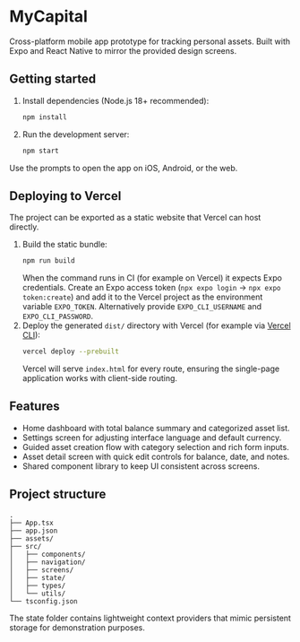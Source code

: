 # MyCapital

Cross-platform mobile app prototype for tracking personal assets. Built with Expo and React Native to mirror the provided design screens.

## Getting started

1. Install dependencies (Node.js 18+ recommended):
   ```bash
   npm install
   ```
2. Run the development server:
   ```bash
   npm start
   ```
Use the prompts to open the app on iOS, Android, or the web.

## Deploying to Vercel

The project can be exported as a static website that Vercel can host directly.

1. Build the static bundle:
   ```bash
   npm run build
   ```
   When the command runs in CI (for example on Vercel) it expects Expo credentials. Create an Expo access token (`npx expo login` → `npx expo token:create`) and add it to the Vercel project as the environment variable `EXPO_TOKEN`. Alternatively provide `EXPO_CLI_USERNAME` and `EXPO_CLI_PASSWORD`.
2. Deploy the generated `dist/` directory with Vercel (for example via [Vercel CLI](https://vercel.com/docs/cli)):
   ```bash
   vercel deploy --prebuilt
   ```
   Vercel will serve `index.html` for every route, ensuring the single-page application works with client-side routing.

## Features

- Home dashboard with total balance summary and categorized asset list.
- Settings screen for adjusting interface language and default currency.
- Guided asset creation flow with category selection and rich form inputs.
- Asset detail screen with quick edit controls for balance, date, and notes.
- Shared component library to keep UI consistent across screens.

## Project structure

```
.
├── App.tsx
├── app.json
├── assets/
├── src/
│   ├── components/
│   ├── navigation/
│   ├── screens/
│   ├── state/
│   ├── types/
│   └── utils/
└── tsconfig.json
```

The state folder contains lightweight context providers that mimic persistent storage for demonstration purposes.
